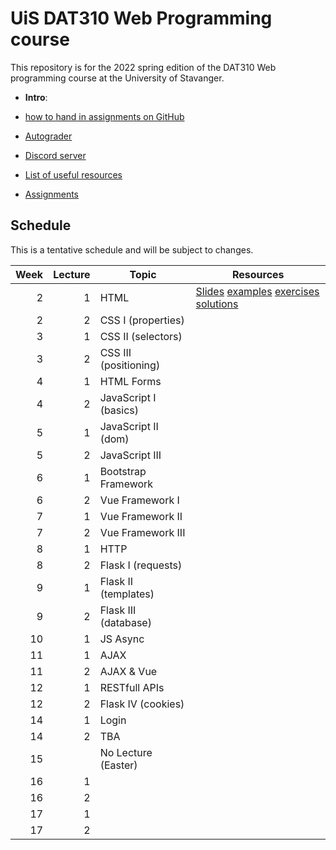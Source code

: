  # UiS DAT310 Web Programming course

This repository is for the 2022 spring edition of the DAT310 Web programming course at the University of Stavanger. 

  - **Intro**: 
  - [how to hand in assignments on GitHub](autograder.md)
  - [Autograder](https://uis.itest.run)
  - [Discord server](https://discord.gg/rhr8Rsrw)
  - [List of useful resources](Resources.md)

  - [Assignments](../assignments/README.me)
  
## Schedule 
 
This is a tentative schedule and will be subject to changes.

| Week | Lecture | Topic                 | Resources                                                                                                                                            |
|-----:|--------:|-----------------------|------------------------------------------------------------------------------------------------------------------------------------------------------|
|    2 |       1 | HTML                  | [Slides](slides/1-1-Web-programming-HTML.pdf) [examples](examples/html/basic/) [exercises](exercises/html/basic/) [solutions](solutions/html/basic/) |
|    2 |       2 | CSS I (properties)    |                                                                                                                                                      |
|    3 |       1 | CSS II (selectors)    |                                                                                                                                                      |
|    3 |       2 | CSS III (positioning) |                                                                                                                                                      |
|    4 |       1 | HTML Forms            |                                                                                                                                                      |
|    4 |       2 | JavaScript I (basics) |                                                                                                                                                      |
|    5 |       1 | JavaScript II (dom)   |                                                                                                                                                      |
|    5 |       2 | JavaScript III        |                                                                                                                                                      |
|    6 |       1 | Bootstrap Framework   |                                                                                                                                                      |
|    6 |       2 | Vue Framework I       |                                                                                                                                                      |
|    7 |       1 | Vue Framework II      |                                                                                                                                                      |
|    7 |       2 | Vue Framework III     |                                                                                                                                                      |
|    8 |       1 | HTTP                  |                                                                                                                                                      |
|    8 |       2 | Flask I (requests)    |                                                                                                                                                      |
|    9 |       1 | Flask II (templates)  |                                                                                                                                                      |
|    9 |       2 | Flask III (database)  |                                                                                                                                                      |
|   10 |       1 | JS Async              |                                                                                                                                                      |
|   11 |       1 | AJAX                  |                                                                                                                                                      |
|   11 |       2 | AJAX & Vue            |                                                                                                                                                      |
|   12 |       1 | RESTfull APIs         |                                                                                                                                                      |
|   12 |       2 | Flask IV (cookies)    |                                                                                                                                                      |
|   14 |       1 | Login                 |                                                                                                                                                      |
|   14 |       2 | TBA                   |                                                                                                                                                      |
|   15 |         | No Lecture (Easter)   |                                                                                                                                                      |
|   16 |       1 |                       |                                                                                                                                                      |
|   16 |       2 |                       |                                                                                                                                                      |
|   17 |       1 |                       |                                                                                                                                                      |
|   17 |       2 |                       |                                                                                                                                                      |


